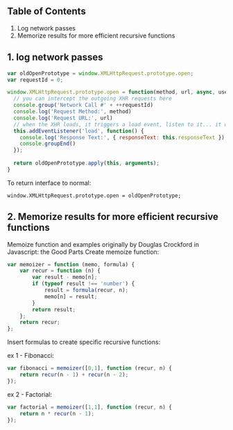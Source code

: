 ## Table of Contents
1. Log network passes
2. Memorize results for more efficient recursive functions

## 1. log network passes
```js
var oldOpenPrototype = window.XMLHttpRequest.prototype.open;
var requestId = 0;

window.XMLHttpRequest.prototype.open = function(method, url, async, user, password) {
  // you can intercept the outgoing XHR requests here
  console.group('Network Call #' + ++requestId)
  console.log('Request Method:', method)
  console.log('Request URL:', url)
  // when the XHR loads, it triggers a load event, listen to it... it will have the data you want
  this.addEventListener('load', function() {
    console.log('Response Text:', { responseText: this.responseText });
    console.groupEnd()
  });
               
  return oldOpenPrototype.apply(this, arguments);
}
```
To return interface to normal:
```
window.XMLHttpRequest.prototype.open = oldOpenPrototype;
```
## 2. Memorize results for more efficient recursive functions

Memoize function and examples originally by Douglas Crockford in Javascript: the Good Parts
Create memoize function:
  ```js
  var memoizer = function (memo, formula) {
      var recur = function (n) {
          var result - memo[n];
          if (typeof result !== 'number') {
              result = formula(recur, n);
              memo[n] = result;
          }
          return result;
      };
      return recur;
  };
  ```

Insert formulas to create specific recursive functions:

ex 1 - Fibonacci:
  ```js
  var fibonacci = memoizer([0,1], function (recur, n) {
      return recur(n - 1) + recur(n - 2);
  });
  ```
ex 2 - Factorial:
  ```js
  var factorial = memoizer([1,1], function (recur, n) {
      return n * recur(n - 1);
  });
  ```
